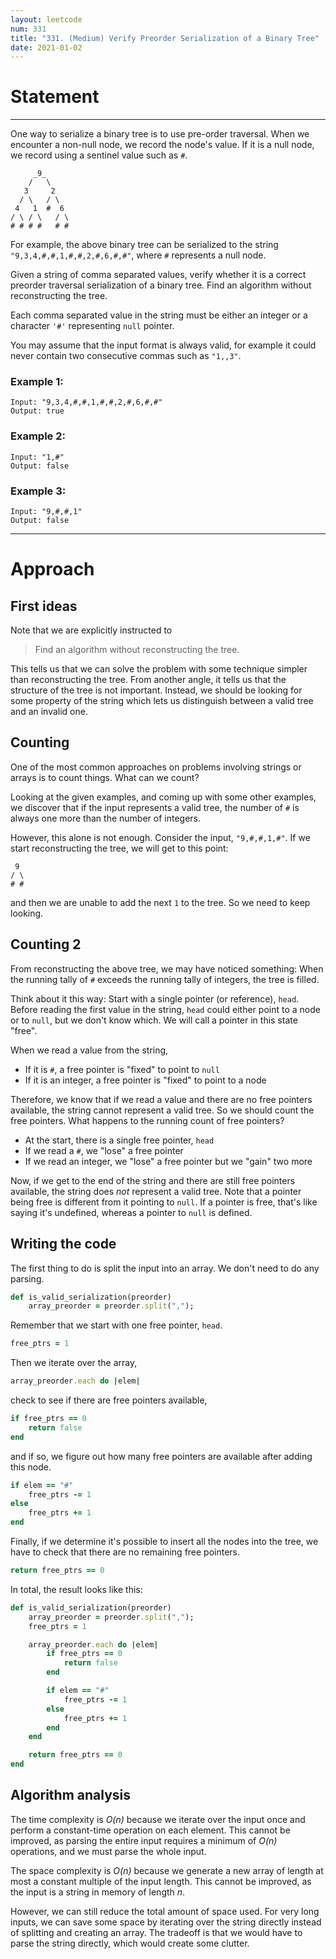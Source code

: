 ```yaml
---
layout: leetcode
num: 331
title: "331. (Medium) Verify Preorder Serialization of a Binary Tree"
date: 2021-01-02
---
```


# Statement
---

One way to serialize a binary tree is to use pre-order traversal. When we encounter a non-null node, we record the node's value. If it is a null node, we record using a sentinel value such as `#`.

```
     _9_
    /   \
   3     2
  / \   / \
 4   1  #  6
/ \ / \   / \
# # # #   # #
```

For example, the above binary tree can be serialized to the string `"9,3,4,#,#,1,#,#,2,#,6,#,#"`, where `#` represents a null node.

Given a string of comma separated values, verify whether it is a correct preorder traversal serialization of a binary tree. Find an algorithm without reconstructing the tree.

Each comma separated value in the string must be either an integer or a character `'#'` representing `null` pointer.

You may assume that the input format is always valid, for example it could never contain two consecutive commas such as `"1,,3"`.

### Example 1:
```
Input: "9,3,4,#,#,1,#,#,2,#,6,#,#"
Output: true
```

### Example 2:
```
Input: "1,#"
Output: false
```

### Example 3:
```
Input: "9,#,#,1"
Output: false
```
---
# Approach

## First ideas

Note that we are explicitly instructed to
> Find an algorithm without reconstructing the tree.

This tells us that we can solve the problem with some technique simpler than reconstructing the tree. From another angle, it tells us that the structure of the tree is not important. Instead, we should be looking for some property of the string which lets us distinguish between a valid tree and an invalid one.

## Counting

One of the most common approaches on problems involving strings or arrays is to count things. What can we count?

Looking at the given examples, and coming up with some other examples, we discover that if the input represents a valid tree, the number of `#` is always one more than the number of integers.

However, this alone is not enough. Consider the input, `"9,#,#,1,#"`. If we start reconstructing the tree, we will get to this point:
```
 9
/ \
# #
```
and then we are unable to add the next `1` to the tree. So we need to keep looking.

## Counting 2

From reconstructing the above tree, we may have noticed something: When the running tally of `#` exceeds the running tally of integers, the tree is filled.

Think about it this way: Start with a single pointer (or reference), `head`. Before reading the first value in the string, `head` could either point to a node or to `null`, but we don't know which. We will call a pointer in this state "free".

When we read a value from the string,
- If it is `#`, a free pointer is "fixed" to point to `null`
- If it is an integer, a free pointer is "fixed" to point to a node

Therefore, we know that if we read a value and there are no free pointers available, the string cannot represent a valid tree. So we should count the free pointers. What happens to the running count of free pointers?

- At the start, there is a single free pointer, `head`
- If we read a `#`, we "lose" a free pointer
- If we read an integer, we "lose" a free pointer but we "gain" two more

Now, if we get to the end of the string and there are still free pointers available, the string does *not* represent a valid tree. Note that a pointer being free is different from it pointing to `null`. If a pointer is free, that's like saying it's undefined, whereas a pointer to `null` is defined.

## Writing the code

The first thing to do is split the input into an array. We don't need to do any parsing.
```ruby
def is_valid_serialization(preorder)
    array_preorder = preorder.split(",");
```

Remember that we start with one free pointer, `head`.
```ruby
free_ptrs = 1
```

Then we iterate over the array,
```ruby
array_preorder.each do |elem|
```

check to see if there are free pointers available,
```ruby
if free_ptrs == 0
    return false
end
```

and if so, we figure out how many free pointers are available after adding this node.
```ruby
if elem == "#"
    free_ptrs -= 1
else
    free_ptrs += 1
end
```

Finally, if we determine it's possible to insert all the nodes into the tree, we have to check that there are no remaining free pointers.
```ruby
return free_ptrs == 0
```

In total, the result looks like this:
```ruby
def is_valid_serialization(preorder)
    array_preorder = preorder.split(",");
    free_ptrs = 1

    array_preorder.each do |elem|
        if free_ptrs == 0
            return false
        end

        if elem == "#"
            free_ptrs -= 1
        else
            free_ptrs += 1
        end
    end

    return free_ptrs == 0
end
```

## Algorithm analysis

The time complexity is *O(n)* because we iterate over the input once and perform a constant-time operation on each element. This cannot be improved, as parsing the entire input requires a minimum of *O(n)* operations, and we must parse the whole input.

The space complexity is *O(n)* because we generate a new array of length at most a constant multiple of the input length. This cannot be improved, as the input is a string in memory of length *n*.

However, we can still reduce the total amount of space used. For very long inputs, we can save some space by iterating over the string directly instead of splitting and creating an array. The tradeoff is that we would have to parse the string directly, which would create some clutter.
